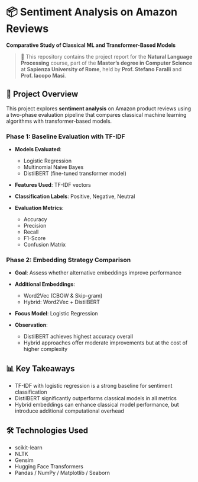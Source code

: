 # 📦 Sentiment Analysis on Amazon Reviews  
**Comparative Study of Classical ML and Transformer-Based Models**

> 📘 This repository contains the project report for the **Natural Language Processing** course, part of the **Master’s degree in Computer Science** at **Sapienza University of Rome**, held by **Prof. Stefano Faralli** and **Prof. Iacopo Masi**.


## 📝 Project Overview

This project explores **sentiment analysis** on Amazon product reviews using a two-phase evaluation pipeline that compares classical machine learning algorithms with transformer-based models.

### Phase 1: Baseline Evaluation with TF-IDF  

- **Models Evaluated**:
  - Logistic Regression  
  - Multinomial Naive Bayes  
  - DistilBERT (fine-tuned transformer model)  

- **Features Used**: TF-IDF vectors  
- **Classification Labels**: Positive, Negative, Neutral  
- **Evaluation Metrics**:
  - Accuracy  
  - Precision  
  - Recall  
  - F1-Score  
  - Confusion Matrix  

### Phase 2: Embedding Strategy Comparison  

- **Goal**: Assess whether alternative embeddings improve performance  
- **Additional Embeddings**:
  - Word2Vec (CBOW & Skip-gram)  
  - Hybrid: Word2Vec + DistilBERT  

- **Focus Model**: Logistic Regression  

- **Observation**:
  - DistilBERT achieves highest accuracy overall  
  - Hybrid approaches offer moderate improvements but at the cost of higher complexity

## 📊 Key Takeaways

- TF-IDF with logistic regression is a strong baseline for sentiment classification  
- DistilBERT significantly outperforms classical models in all metrics  
- Hybrid embeddings can enhance classical model performance, but introduce additional computational overhead

## 🛠️ Technologies Used

- scikit-learn  
- NLTK  
- Gensim  
- Hugging Face Transformers  
- Pandas / NumPy / Matplotlib / Seaborn


